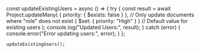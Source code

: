const updateExistingUsers = async () => {
try {
const result = await Project.updateMany(
{ priority: { $exists: false } }, // Only update documents where "role" does not exist
{ $set: { priority: "High" } } // Default value for existing users
);
console.log("Updated Users:", result);
} catch (error) {
console.error("Error updating users:", error);
}
};

    updateExistingUsers();
